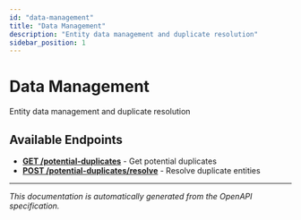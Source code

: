 ```yaml
---
id: "data-management"
title: "Data Management"
description: "Entity data management and duplicate resolution"
sidebar_position: 1
---
```


# Data Management

Entity data management and duplicate resolution

## Available Endpoints

- **[GET /potential-duplicates](./get-potential-duplicates)** - Get potential duplicates
- **[POST /potential-duplicates/resolve](./resolve-duplicate-entities)** - Resolve duplicate entities


---

*This documentation is automatically generated from the OpenAPI specification.*
